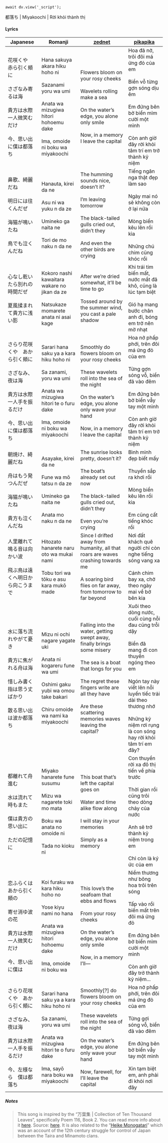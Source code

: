 ```dataviewjs
await dv.view('_script');
```
都落ち | Miyakoochi | Rời khỏi thành thị
#### Lyrics

| Japanese                                                                 | Romanji                                                                                                                                                       | [zednet](https://docs.google.com/document/d/1WRANLjG6dy45OkDqNxA1_Zyb2c_8SSlKB3OcFwkb4SI/)                                                                                                                                                 | [pikapika](https://pikapikahome274868890.wordpress.com/yorushika-vietsub/gentou/)                                                                                                                                                                |
| ------------------------------------------------------------------------ | ------------------------------------------------------------------------------------------------------------------------------------------------------------- | ------------------------------------------------------------------------------------------------------------------------------------------------------------------------------------------------------------------------------------------ | ------------------------------------------------------------------------------------------------------------------------------------------------------------------------------------------------------------------------------------------------ |
| 花咲くや　赤ら引く頬に<br><br>さざなみ寄るは海<br><br>貴方は水際一人微笑むだけ<br><br>今、思い出に僕は都落ち       | Hana sakuya akara hiku hoho ni<br><br>Sazanami yoru wa umi<br><br>Anata wa mizugiwa hitori hohoemu dake<br><br>Ima, omoide ni boku wa miyakoochi              | Flowers bloom on your rosy cheeks<br><br>Wavelets rolling make a sea<br><br>On the water’s edge, you alone only smile<br><br>Now, in a memory I leave the capital                                                                          | Hoa đã nở, trôi đôi má ửng đỏ của em<br><br>Biển vỗ từng gợn sóng dịu êm<br><br>Em đứng bên bờ biển mỉm cười một mình<br><br>Còn anh giờ đây rời khỏi tâm trí em trở thành kỷ niệm                                                               |
| 鼻歌、綺麗だね<br><br>明日には往くんだぜ<br><br>海猫が鳴いたね<br><br>鳥でも泣くんだね                  | Hanauta, kirei da ne<br><br>Asu ni wa yuku n da ze<br><br>Umineko ga naita ne<br><br>Tori de mo naku n da ne                                                  | The humming sounds nice, doesn’t it?<br><br>I’m leaving tomorrow<br><br>The black-tailed gulls cried out, didn’t they<br><br>And even the other birds are crying                                                                           | Tiếng ngân nga thật đẹp làm sao<br><br>Ngày mai nó sẽ không còn ở lại nữa<br><br>Mòng biển kêu lên rồi kìa<br><br>Những chú chim cũng khóc rồi                                                                                                   |
| 心なし乾いたら別れの時間だぜ<br><br>夏風揉まれて貴方に浅い影                                       | Kokoro nashi kawaitara wakare no jikan da ze<br><br>Natsukaze momarete anata ni asai kage                                                                     | After we’re dried somewhat, it’ll be time to go<br><br>Tossed around by the summer wind, you cast a pale shadow                                                                                                                            | Khi trái tim biến mất, nước mắt đã khô, cũng là lúc tạm biệt<br><br>Gió hạ mang bước chân anh đi, bóng em trở nên mờ nhạt                                                                                                                        |
| さらり花咲くや　あから引く頬に<br><br>さざなみ、夜は海<br><br>貴方は水際一人手を振るだけ<br><br>今、思い出に僕は都落ち  | Sarari hana saku ya a kara hiku hoho ni<br><br>Sa zanami, yoru wa umi<br><br>Anata wa mizugiwa hitori te o furu dake<br><br>Ima, omoide ni boku wa miyakoochi | Smoothly do flowers bloom on your rosy cheeks<br><br>These wavelets roll into the sea of the night<br><br>On the water’s edge, you alone only wave your hand<br><br>Now, in a memory I leave the capital                                   | Hoa nở phấp phới, trên đôi má ửng đỏ của em<br><br>Từng gợn sóng vỗ, biển đã vào đêm<br><br>Em đứng bên bờ biển vẫy tay một mình<br><br>Còn anh giờ đây rời khỏi tâm trí em trở thành kỷ niệm                                                    |
| 朝焼け、綺麗だね<br><br>舟はもう発つんだぜ<br><br>海猫が鳴いたね<br><br>貴方も泣くんだね                 | Asayake, kirei da ne<br><br>Fune wa mō tatsu n da ze<br><br>Umineko ga naita ne<br><br>Anata mo naku n da ne                                                  | The sunrise looks pretty, doesn’t it?<br><br>The boat’s already set out now<br><br>The black-tailed gulls cried out, didn’t they<br><br>Even you’re crying                                                                                 | Bình minh đẹp biết mấy<br><br>Thuyền sắp ra khơi rồi<br><br>Mòng biển kêu lên rồi kìa<br><br>Em cũng cất tiếng khóc rồi                                                                                                                          |
| 人里離れて鳴る音は向かい波<br><br>飛ぶ鳥は遠くへ明日から向こうまで                                    | Hitozato hanarete naru oto wa mukai nami<br><br>Tobu tori wa tōku e asu kara mukō made                                                                        | Since I drifted away from humanity, all that roars are waves crashing towards me<br><br>A soaring bird flies on far away, from tomorrow to far beyond                                                                                      | Nơi đất khách quê người chỉ còn nghe tiếng sóng vang xa<br><br>Cánh chim bay xa, chở theo ngày mai về bờ bên kia                                                                                                                                 |
| 水に落ち流れやがて憂き<br><br>貴方に焦がれる舟は海<br><br>惜しみ書く指は思う丈ばかり<br><br>散る思い出は波か都落ち    | Mizu ni ochi nagare yagate uki<br><br>Anata ni kogareru fune wa umi<br><br>Oshimi gaku yubi wa omou take bakari<br><br>Chiru omoide wa nami ka miyakoochi     | Falling into the water, getting swept away, finally brings some misery<br><br>The sea is a boat that longs for you<br><br>The regret these fingers write are all they have<br><br>Are these scattering memories waves leaving the capital? | Xuôi theo dòng nước, cuối cùng nỗi đau cũng trỗi dậy<br><br>Biển đã mang đi con thuyền ngóng theo em<br><br>Ngón tay này viết lên nỗi luyến tiếc trải dài theo thương nhớ<br><br>Những kỷ niệm rơi rụng là con sóng hay rời khỏi tâm trí em đây? |
| 都離れて舟進む<br><br>水は流れて時もまた<br><br>僕は貴方の思い出に<br><br>ただの記憶に                  | Miyako hanarete fune susumu<br><br>Mizu wa nagarete toki mo mata<br><br>Boku wa anata no omoide ni<br><br>Tada no kioku ni                                    | This boat that’s left the capital goes on<br><br>Water and time alike flow along<br><br>I will stay in your memories<br><br>Simply as a memory                                                                                             | Con thuyền rời xa đô thị tiến về phía trước<br><br>Thời gian rồi cũng trôi theo dòng chảy của nước<br><br>Anh sẽ trở thành kỷ niệm trong em<br><br>Chỉ còn là ký ức của em                                                                       |
| 恋ふらくはあから引く頬の<br><br>寄せ消ゆ波の花<br><br>貴方は水際一人微笑むだけ<br><br>今、思い出に僕は          | Koi furaku wa kara hiku hoho no<br><br>Yose kiyu nami no hana<br><br>Anata wa mizugiwa hitori hohoemu dake<br><br>Ima, omoide ni boku wa                      | This love’s the seafoam that ebbs and flows<br><br>From your rosy cheeks<br><br>On the water’s edge, you alone only smile<br><br>Now, in a memory I’ll—                                                                                    | Niềm thương như bông hoa trôi trên sóng<br><br>Tấp vào rồi biến mất trên đôi má ửng đỏ<br><br>Em đứng bên bờ biển mỉm cười một mình<br><br>Còn anh giờ đây trở thành kỷ niệm...                                                                  |
| さらり花咲くや　あから引く頬に<br><br>さざなみ、夜は海<br><br>貴方は水際一人手を振るだけ<br><br>今、左様なら　僕は都落ち | Sarari hana saku ya a kara hiku hoho ni<br><br>Sa zanami, yoru wa umi<br><br>Anata wa mizugiwa hitori te o furu dake<br><br>Ima, sayō nara boku wa miyakoochi | Smoothly[?] do flowers bloom on your rosy cheeks<br><br>These wavelets roll into the sea of the night<br><br>On the water’s edge, you alone only wave your hand<br><br>Now, farewell, for I’ll leave the capital                           | Hoa nở phấp phới, trên đôi má ửng đỏ của em<br><br>Từng gợi sóng vỗ, biển đã vào đêm<br><br>Em đứng bên bờ biển vẫy tay một mình<br><br>Xin tạm biệt em, anh phải đi khỏi nơi đây                                                                |
##### Notes
>This song is inspired by the “万葉集 | Collection of Ten Thousand Leaves”, specifically Poem 116, Book 2. You can read more info about it [here](https://en.wikipedia.org/wiki/Man%27y%C5%8Dsh%C5%AB). Source: [here](https://www.thefirsttimes.jp/news/0000264950/). It is also related to the “[Heike Monogatari](https://en.wikipedia.org/wiki/The_Tale_of_the_Heike)” which was an account of the 12th century struggle for control of Japan between the Taira and Minamoto clans.
